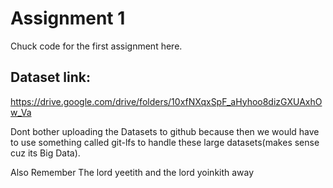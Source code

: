# Assignment 1
Chuck code for the first assignment here. 

## Dataset link:
https://drive.google.com/drive/folders/10xfNXqxSpF_aHyhoo8dizGXUAxhOw_Va

Dont bother uploading the Datasets to github because then we would have to use something called git-lfs to handle these large datasets(makes sense cuz its Big Data).

Also Remember 
The lord yeetith and the lord yoinkith away
